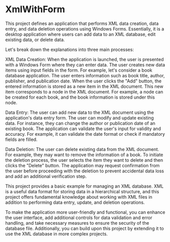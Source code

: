 # XmlWithForm

This project defines an application that performs XML data creation, data entry, and data deletion operations using Windows Forms. Essentially, it is a desktop application where users can add data to an XML database, edit existing data, or delete data.

Let's break down the explanations into three main processes:

XML Data Creation:
When the application is launched, the user is presented with a Windows Form where they can enter data.
The user creates new data items using input fields in the form. For example, let's consider a book database application. The user enters information such as book title, author, publisher, and publication date.
When the user clicks the "Add" button, the entered information is stored as a new item in the XML document. This new item corresponds to a node in the XML document. For example, a <book> node can be created for each book, and the book information is stored under this node.

Data Entry:
The user can add new data to the XML document using the application's data entry form.
The user can modify and update existing data. For instance, they can change the author or publication date of an existing book.
The application can validate the user's input for validity and accuracy. For example, it can validate the date format or check if mandatory fields are filled.

Data Deletion:
The user can delete existing data from the XML document. For example, they may want to remove the information of a book.
To initiate the deletion process, the user selects the item they want to delete and then clicks the "Delete" button.
The application may request confirmation from the user before proceeding with the deletion to prevent accidental data loss and add an additional verification step.

This project provides a basic example for managing an XML database. XML is a useful data format for storing data in a hierarchical structure, and this project offers fundamental knowledge about working with XML files in addition to performing data entry, update, and deletion operations.

To make the application more user-friendly and functional, you can enhance the user interface, add additional controls for data validation and error handling, and take necessary measures to ensure the security of the database file. Additionally, you can build upon this project by extending it to use the XML database in more complex projects.
